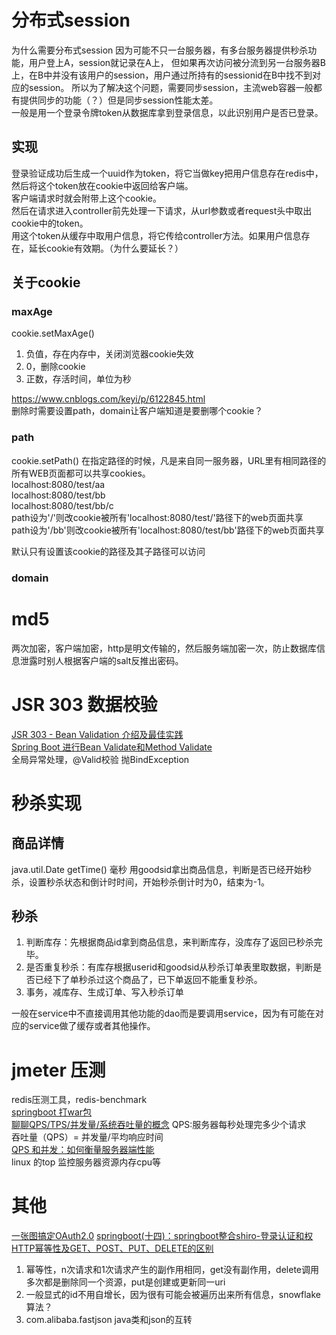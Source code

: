 # 分布式session  
为什么需要分布式session
因为可能不只一台服务器，有多台服务器提供秒杀功能，用户登上A，session就记录在A上，
但如果再次访问被分流到另一台服务器B上，在B中并没有该用户的session，用户通过所持有的sessionid在B中找不到对应的session。
所以为了解决这个问题，需要同步session，主流web容器一般都有提供同步的功能（？）但是同步session性能太差。  
一般是用一个登录令牌token从数据库拿到登录信息，以此识别用户是否已登录。
## 实现  
登录验证成功后生成一个uuid作为token，将它当做key把用户信息存在redis中，然后将这个token放在cookie中返回给客户端。  
客户端请求时就会附带上这个cookie。  
然后在请求进入controller前先处理一下请求，从url参数或者request头中取出cookie中的token。  
用这个token从缓存中取用户信息，将它传给controller方法。如果用户信息存在，延长cookie有效期。（为什么要延长？）
## 关于cookie
### maxAge
cookie.setMaxAge()
1. 负值，存在内存中，关闭浏览器cookie失效  
2. 0，删除cookie
3. 正数，存活时间，单位为秒  
  
https://www.cnblogs.com/keyi/p/6122845.html  
删除时需要设置path，domain让客户端知道是要删哪个cookie？
### path
cookie.setPath()
在指定路径的时候，凡是来自同一服务器，URL里有相同路径的所有WEB页面都可以共享cookies。  
localhost:8080/test/aa  
localhost:8080/test/bb  
localhost:8080/test/bb/c  
path设为'/'则改cookie被所有'localhost:8080/test/'路径下的web页面共享  
path设为'/bb'则改cookie被所有'localhost:8080/test/bb'路径下的web页面共享   

默认只有设置该cookie的路径及其子路径可以访问  


### domain

# md5
两次加密，客户端加密，http是明文传输的，然后服务端加密一次，防止数据库信息泄露时别人根据客户端的salt反推出密码。  

# JSR 303 数据校验
[JSR 303 - Bean Validation 介绍及最佳实践](https://www.ibm.com/developerworks/cn/java/j-lo-jsr303/index.html)  
[Spring Boot 进行Bean Validate和Method Validate](https://blog.csdn.net/baidu_35776955/article/details/79551459)  
全局异常处理，@Valid校验 抛BindException  

# 秒杀实现
## 商品详情
java.util.Date 
getTime() 毫秒
用goodsid拿出商品信息，判断是否已经开始秒杀，设置秒杀状态和倒计时时间，开始秒杀倒计时为0，结束为-1。  
## 秒杀
1. 判断库存：先根据商品id拿到商品信息，来判断库存，没库存了返回已秒杀完毕。  
2. 是否重复秒杀：有库存根据userid和goodsid从秒杀订单表里取数据，判断是否已经下了单秒杀过这个商品了，已下单返回不能重复秒杀。  
3. 事务，减库存、生成订单、写入秒杀订单

一般在service中不直接调用其他功能的dao而是要调用service，因为有可能在对应的service做了缓存或者其他操作。
# jmeter 压测
redis压测工具，redis-benchmark  
[springboot 打war包](https://blog.csdn.net/qq_28988969/article/details/78135768)  
[聊聊QPS/TPS/并发量/系统吞吐量的概念](https://blog.csdn.net/cainiao_user/article/details/77146049)
QPS:服务器每秒处理完多少个请求  
吞吐量（QPS）= 并发量/平均响应时间  
[QPS 和并发：如何衡量服务器端性能](https://blog.csdn.net/leyangjun/article/details/64131491)  
linux 的top 监控服务器资源内存cpu等  

# 其他
[一张图搞定OAuth2.0](https://www.cnblogs.com/flashsun/p/7424071.html)
[springboot(十四)：springboot整合shiro-登录认证和权](https://yq.aliyun.com/articles/385516)  
[HTTP幂等性及GET、POST、PUT、DELETE的区别](https://blog.csdn.net/zjkc050818/article/details/78799386)
1. 幂等性，n次请求和1次请求产生的副作用相同，get没有副作用，delete调用多次都是删除同一个资源，put是创建或更新同一uri
2. 一般显式的id不用自增长，因为很有可能会被遍历出来所有信息，snowflake算法？
3. com.alibaba.fastjson java类和json的互转